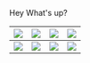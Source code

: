 Hey What's up?


|  [![](https://i.gr-assets.com/images/S/compressed.photo.goodreads.com/books/1344266315l/3228917.jpg)](https://www.notion.so/Outliers-58d6160d1453405eb6d289248a8bb374)| [![](https://i.gr-assets.com/images/S/compressed.photo.goodreads.com/books/1535115320l/40121378._SY475_.jpg)](https://www.amazon.com/Atomic-Habits-Proven-Build-Break/dp/0735211299/ref=sr_1_1?crid=3SZJRBQYCVTHC&dchild=1&keywords=atomic+habits&qid=1607630710&s=books&sprefix=atomic%2Cstripbooks%2C204&sr=1-1) | [![](https://i.gr-assets.com/images/S/compressed.photo.goodreads.com/books/1520606917l/33413968.jpg)](https://www.amazon.com/Soul-Basketball-Showdown-Between-LeBron/dp/0547746512/ref=sr_1_2?crid=VE8VZLMU5XDN&dchild=1&keywords=the+soul+of+basketball+by+ian+thomsen&qid=1607485357&sprefix=the+soul+of+basketb%2Cdigital-text%2C188&sr=8-2) |[![](https://i.gr-assets.com/images/S/compressed.photo.goodreads.com/books/1436742344l/18770267._SY475_.jpg)](https://www.notion.so/Make-It-Stick-3cba03539ae4407cbe864075426c58a4) |
|:----------:|------------|------------| ---------------- |
| [![](https://i.gr-assets.com/images/S/compressed.photo.goodreads.com/books/1447957962l/25744928._SY475_.jpg)](https://www.amazon.com/Deep-Work-Focused-Success-Distracted-ebook/dp/B00X47ZVXM/ref=sr_1_1crid=65TG600YC5WY&dchild=1&keywords=deep+work&qid=1607485271&s=digital-text&sprefix=deep+wo%2Cdigital-text%2C167&sr=1-1) |  [![](https://i.gr-assets.com/images/S/compressed.photo.goodreads.com/books/1545421684l/43306206._SY475_.jpg)](https://www.amazon.com/Courage-Be-Disliked-Phenomenon-Happiness-ebook/dp/B078MDSV8T/ref=sr_1_3?crid=1NG9XH8CC57BD&dchild=1&keywords=the+courage+to+be+disliked&qid=1607485431&sprefix=the+courage+to+%2Caps%2C199&sr=8-3) | [![](https://i.gr-assets.com/images/S/compressed.photo.goodreads.com/books/1554211384l/44770129._SY475_.jpg)](https://www.notion.so/Ultralearning-2507ce63b4564f0482a544749e31b1f1) | [![](https://i.pinimg.com/564x/8e/d3/eb/8ed3ebac6267effc3fe01a9bbd4060e3.jpg)](https://www.amazon.com/Mamba-Mentality-How-Play/dp/0374201234/ref=sr_1_3?crid=3THFE73FAP4YB&dchild=1&keywords=mamba+mentality+kobe+book&qid=1607630045&s=books&sprefix=Mamba+%2Cstripbooks%2C215&sr=1-3)|

